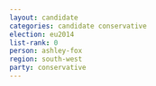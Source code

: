 ```yaml
---
layout: candidate
categories: candidate conservative
election: eu2014
list-rank: 0
person: ashley-fox
region: south-west
party: conservative
---
```

